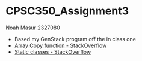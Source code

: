 # CPSC350_Assignment3
Noah Masur
2327080

* Based my GenStack program off the in class one
* [Array Copy function - StackOverflow](https://stackoverflow.com/questions/16137953/is-there-a-function-to-copy-an-array-in-c-c)
* [Static classes - StackOverflow](https://stackoverflow.com/questions/9321/how-do-you-create-a-static-class-in-c)
